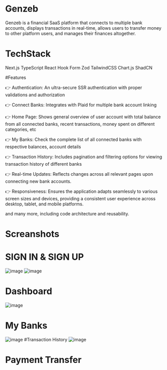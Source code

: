 #  Genzeb
Genzeb is a financial SaaS platform that connects to multiple bank accounts, displays transactions in real-time, allows users to transfer money to other platform users, and manages their finances altogether.

#  TechStack
  Next.js
  TypeScript
  React Hook Form
  Zod
  TailwindCSS
  Chart.js
  ShadCN

#Features

👉 Authentication: An ultra-secure SSR authentication with proper validations and authorization

👉 Connect Banks: Integrates with Plaid for multiple bank account linking

👉 Home Page: Shows general overview of user account with total balance from all connected banks, recent transactions, money spent on different categories, etc

👉 My Banks: Check the complete list of all connected banks with respective balances, account details

👉 Transaction History: Includes pagination and filtering options for viewing transaction history of different banks

👉 Real-time Updates: Reflects changes across all relevant pages upon connecting new bank accounts.

👉 Responsiveness: Ensures the application adapts seamlessly to various screen sizes and devices, providing a consistent user experience across desktop, tablet, and mobile platforms.

and many more, including code architecture and reusability.

# Screanshots

# SIGN IN & SIGN UP
![image](https://github.com/user-attachments/assets/8e932b13-02c4-4d15-b0a2-e32827f4f506)          ![image](https://github.com/user-attachments/assets/aeb5b0be-2b40-4204-945a-651f3efb0ff6)

#  Dashboard 
![image](https://github.com/user-attachments/assets/f4f0ec27-a684-48e0-9909-5a25e385bf19)

#  My Banks 
![image](https://github.com/user-attachments/assets/09727567-fcef-4680-a032-30f07311d82d)
#Transaction History 
![image](https://github.com/user-attachments/assets/d1c2452f-acb2-4b83-b086-47417f6127f8)
# Payment Transfer




  
